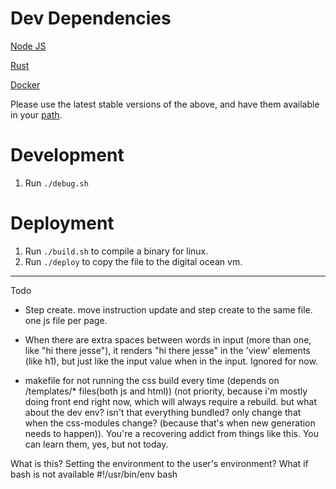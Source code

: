 # Dev Dependencies

[Node JS](https://nodejs.org/en/download/)

[Rust](https://rustup.rs/)

[Docker](https://docs.docker.com/get-docker/)

Please use the latest stable versions of the above, and have them available in your [path](http://www.linfo.org/path_env_var.html#:~:text=PATH%20is%20an%20environmental%20variable,commands%20issued%20by%20a%20user.).

# Development
1. Run `./debug.sh`

# Deployment
1. Run `./build.sh` to compile a binary for linux.
1. Run `./deploy` to copy the file to the digital ocean vm.

---

Todo

- Step create. move instruction update and step create to the same file. one js file per page.

- When there are extra spaces between words in input (more than one, like "hi   there jesse"), it renders "hi there jesse" in the 'view' elements (like h1), but just like the input value when in the input. Ignored for now.

- makefile for not running the css build every time (depends on /templates/* files(both js and html)) (not priority, because i'm mostly doing front end right now, which will always require a rebuild. but what about the dev env? isn't that everything bundled? only change that when the css-modules change? (because that's when new generation needs to happen)). You're a recovering addict from things like this. You can learn them, yes, but not today.

What is this? Setting the environment to the user's environment? What if bash is not available
#!/usr/bin/env bash

<!-- Idea for a copy-paste runnable server:
hardcode database permissions, but not port. Conditional compile then?
curl 'howido'
PORT=80 ./howido

Maybe this is a part of building excitment? I mean, I think it's pretty cool.

The caveat? Understanding memory and I/O! Also, cross compiling.. if there's gonna be 'releases'
-->
